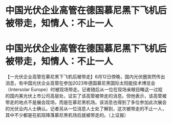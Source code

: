 # 中国光伏企业高管在德国慕尼黑下飞机后被带走，知情人：不止一人

# 中国光伏企业高管在德国慕尼黑下飞机后被带走，知情人：不止一人

【一光伏企业高管在慕尼黑下飞机后被带走】6月12日傍晚，国内光伏圈突然传出消息，有中国光伏企业高管在参加2023年德国慕尼黑国际太阳能技术博览会（Intersolar
Europe）时被现场带走。记者随后从一位在现场亲眼目睹这一过程的国内某光伏上市公司高层处，证实了该高管被带走的消息。但他表示，该高管被带走的地点不是展会现场，而是在慕尼黑机场。该消息也得到了多位参加此次展会的光伏业内人士确认。记者另从一位消息人士处了解到，这次被带走的不止一人，其中不少都是在航班降落慕尼黑机场后就被带走的。（上证报）

